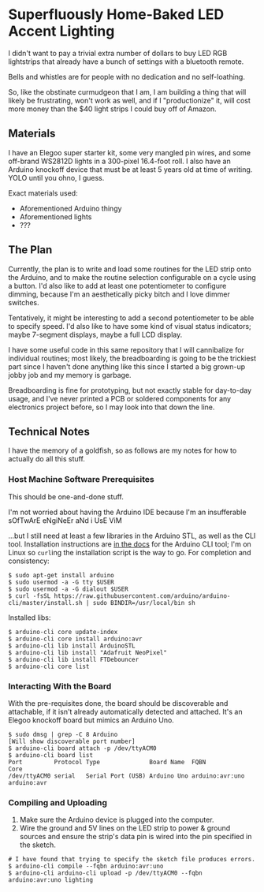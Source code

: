 # Superfluously Home-Baked LED Accent Lighting

I didn't want to pay a trivial extra number of dollars to buy LED RGB
lightstrips that already have a bunch of settings with a bluetooth
remote.

Bells and whistles are for people with no dedication and no
self-loathing.

So, like the obstinate curmudgeon that I am, I am building a thing
that will likely be frustrating, won't work as well, and if I
"productionize" it, will cost more money than the $40 light strips I
could buy off of Amazon.

## Materials

I have an Elegoo super starter kit, some very mangled pin wires, and
some off-brand WS2812D lights in a 300-pixel 16.4-foot roll. I also
have an Arduino knockoff device that must be at least 5 years old at
time of writing. YOLO until you ohno, I guess.

Exact materials used:

- Aforementioned Arduino thingy
- Aforementioned lights
- ???

## The Plan

Currently, the plan is to write and load some routines for the LED
strip onto the Arduino, and to make the routine selection configurable
on a cycle using a button. I'd also like to add at least one
potentiometer to configure dimming, because I'm an aesthetically picky
bitch and I love dimmer switches.

Tentatively, it might be interesting to add a second potentiometer
to be able to specify speed. I'd also like to have some kind of visual
status indicators; maybe 7-segment displays, maybe a full LCD display.

I have some useful code in this same repository that I will cannibalize
for individual routines; most likely, the breadboarding is going to be
the trickiest part since I haven't done anything like this since I
started a big grown-up jobby job and my memory is garbage.

Breadboarding is fine for prototyping, but not exactly stable for
day-to-day usage, and I've never printed a PCB or soldered components
for any electronics project before, so I may look into that down the
line.

## Technical Notes

I have the memory of a goldfish, so as follows are my notes for how
to actually do all this stuff.

### Host Machine Software Prerequisites

This should be one-and-done stuff.

I'm not worried about having the Arduino IDE because I'm an
insufferable sOfTwArE eNgiNeEr aNd i UsE ViM

...but I still need at least a few libraries in the Arduino STL, as
well as the CLI tool. Installation instructions are
[in the docs](https://arduino.github.io/arduino-cli/0.29/installation/)
for the Arduino CLI tool; I'm on Linux so `curl`ing the installation
script is the way to go. For completion and consistency:

```shell
$ sudo apt-get install arduino
$ sudo usermod -a -G tty $USER
$ sudo usermod -a -G dialout $USER
$ curl -fsSL https://raw.githubusercontent.com/arduino/arduino-cli/master/install.sh | sudo BINDIR=/usr/local/bin sh
```

Installed libs:

```shell
$ arduino-cli core update-index
$ arduino-cli core install arduino:avr
$ arduino-cli lib install ArduinoSTL
$ arduino-cli lib install "Adafruit NeoPixel"
$ arduino-cli lib install FTDebouncer
$ arduino-cli core list
```

### Interacting With the Board

With the pre-requisites done, the board should be discoverable and
attachable, if it isn't already automatically detected and attached.
It's an Elegoo knockoff board but mimics an Arduino Uno.

```shell
$ sudo dmsg | grep -C 8 Arduino
[Will show discoverable port number]
$ arduino-cli board attach -p /dev/ttyACM0
$ arduino-cli board list
Port         Protocol Type              Board Name  FQBN            Core       
/dev/ttyACM0 serial   Serial Port (USB) Arduino Uno arduino:avr:uno arduino:avr
```

### Compiling and Uploading

1. Make sure the Arduino device is plugged into the computer.
2. Wire the ground and 5V lines on the LED strip to power & ground
   sources and ensure the strip's data pin is wired into the pin
   specified in the sketch.

```shell
# I have found that trying to specify the sketch file produces errors.
$ arduino-cli compile --fqbn arduino:avr:uno
$ arduino-cli arduino-cli upload -p /dev/ttyACM0 --fqbn arduino:avr:uno lighting
```
